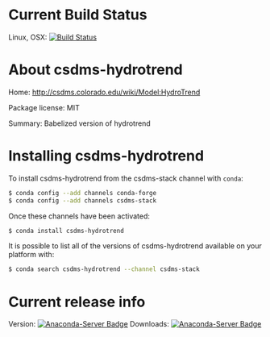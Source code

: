 




# Current Build Status

Linux, OSX: [![Build Status](https://travis-ci.org/csdms-stack/csdms-hydrotrend-recipe.svg?branch=master)](https://travis-ci.org/csdms-stack/csdms-hydrotrend-recipe)

# About csdms-hydrotrend

Home: http://csdms.colorado.edu/wiki/Model:HydroTrend

Package license: MIT

Summary: Babelized version of hydrotrend

# Installing csdms-hydrotrend

To install csdms-hydrotrend from the csdms-stack channel with `conda`:

```bash
$ conda config --add channels conda-forge
$ conda config --add channels csdms-stack
```

Once these channels have been activated:

```bash
$ conda install csdms-hydrotrend
```

It is possible to list all of the versions of csdms-hydrotrend available on your
platform with:

```bash
$ conda search csdms-hydrotrend --channel csdms-stack
```

# Current release info

Version: [![Anaconda-Server Badge](https://anaconda.org/csdms-stack/csdms-hydrotrend/badges/version.svg)](https://anaconda.org/csdms-stack/csdms-hydrotrend)
Downloads: [![Anaconda-Server Badge](https://anaconda.org/csdms-stack/csdms-hydrotrend/badges/downloads.svg)](https://anaconda.org/csdms-stack/csdms-hydrotrend)